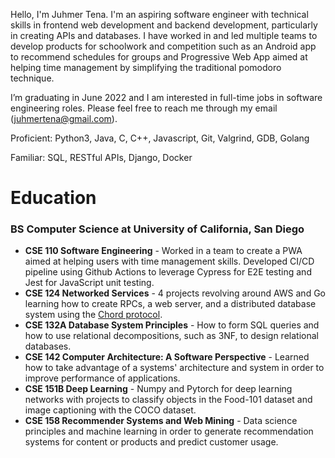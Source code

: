 Hello, I'm Juhmer Tena. I'm an aspiring software engineer with technical skills in frontend web development and backend development, particularly in creating APIs and databases. I have worked in and led multiple teams to develop products for schoolwork and competition such as an Android app to recommend schedules for groups and Progressive Web App aimed at helping time management by simplifying the traditional pomodoro technique. 

I’m graduating in June 2022 and I am interested in full-time jobs in software engineering roles. Please feel free to reach me through my email (juhmertena@gmail.com).

Proficient: Python3, Java, C, C++, Javascript, Git, Valgrind, GDB, Golang

Familiar: SQL, RESTful APIs, Django, Docker

# Education
### BS Computer Science at University of California, San Diego
- **CSE 110 Software Engineering** - Worked in a team to create a PWA aimed at helping users with time management skills. Developed CI/CD pipeline using Github Actions to leverage Cypress for E2E testing and Jest for JavaScript unit testing.
- **CSE 124 Networked Services** - 4 projects revolving around AWS and Go learning how to create RPCs, a web server, and a distributed database system using the [Chord protocol](https://en.wikipedia.org/wiki/Chord_(peer-to-peer)).
- **CSE 132A Database System Principles** - How to form SQL queries and how to use relational decompositions, such as 3NF, to design relational databases.
- **CSE 142 Computer Architecture: A Software Perspective** - Learned how to take advantage of a systems' architecture and system in order to improve performance of applications.
- **CSE 151B Deep Learning** - Numpy and Pytorch for deep learning networks with projects to classify objects in the Food-101 dataset and image captioning with the COCO dataset.
- **CSE 158 Recommender Systems and Web Mining** - Data science principles and machine learning in order to generate recommendation systems for content or products and predict customer usage.
